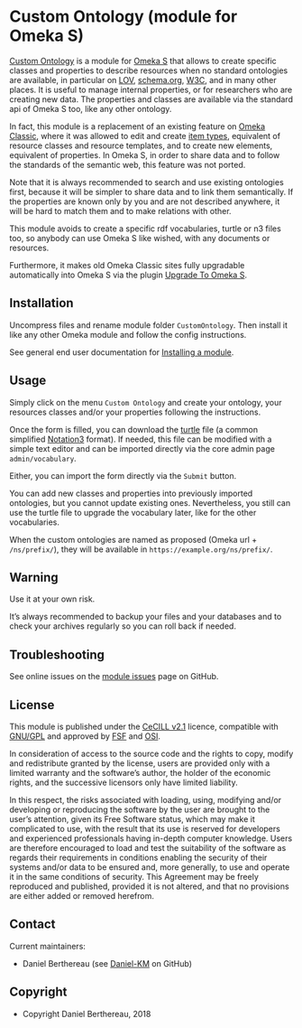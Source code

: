 Custom Ontology (module for Omeka S)
====================================

[Custom Ontology] is a module for [Omeka S] that allows to create specific
classes and properties to describe resources when no standard ontologies are
available, in particular on [LOV], [schema.org], [W3C], and in many other
places. It is useful to manage internal properties, or for researchers who are
creating new data. The properties and classes are available via the standard api
of Omeka S too, like any other ontology.

In fact, this module is a replacement of an existing feature on [Omeka Classic],
where it was allowed to edit and create [item types], equivalent of resource
classes and resource templates, and to create new elements, equivalent of
properties. In Omeka S, in order to share data and to follow the standards of
the semantic web, this feature was not ported.

Note that it is always recommended to search and use existing ontologies first,
because it will be simpler to share data and to link them semantically. If the
properties are known only by you and are not described anywhere, it will be hard
to match them and to make relations with other.

This module avoids to create a specific rdf vocabularies, turtle or n3 files
too, so anybody can use Omeka S like wished, with any documents or resources.

Furthermore, it makes old Omeka Classic sites fully upgradable automatically
into Omeka S via the plugin [Upgrade To Omeka S].


Installation
------------

Uncompress files and rename module folder `CustomOntology`. Then install it like
any other Omeka module and follow the config instructions.

See general end user documentation for [Installing a module].


Usage
-----

Simply click on the menu `Custom Ontology` and create your ontology, your
resources classes and/or your properties following the instructions.

Once the form is filled, you can download the [turtle] file (a common simplified
[Notation3] format). If needed, this file can be modified with a simple text
editor and can be imported directly via the core admin page `admin/vocabulary`.

Either, you can import the form directly via the `Submit` button.

You can add new classes and properties into previously imported ontologies,
but you cannot update existing ones. Nevertheless, you still can use the turtle
file to upgrade the vocabulary later, like for the other vocabularies.

When the custom ontologies are named as proposed (Omeka url + `/ns/prefix/`),
they will be available in `https://example.org/ns/prefix/`.


Warning
-------

Use it at your own risk.

It’s always recommended to backup your files and your databases and to check
your archives regularly so you can roll back if needed.


Troubleshooting
---------------

See online issues on the [module issues] page on GitHub.


License
-------

This module is published under the [CeCILL v2.1] licence, compatible with
[GNU/GPL] and approved by [FSF] and [OSI].

In consideration of access to the source code and the rights to copy, modify and
redistribute granted by the license, users are provided only with a limited
warranty and the software’s author, the holder of the economic rights, and the
successive licensors only have limited liability.

In this respect, the risks associated with loading, using, modifying and/or
developing or reproducing the software by the user are brought to the user’s
attention, given its Free Software status, which may make it complicated to use,
with the result that its use is reserved for developers and experienced
professionals having in-depth computer knowledge. Users are therefore encouraged
to load and test the suitability of the software as regards their requirements
in conditions enabling the security of their systems and/or data to be ensured
and, more generally, to use and operate it in the same conditions of security.
This Agreement may be freely reproduced and published, provided it is not
altered, and that no provisions are either added or removed herefrom.


Contact
-------

Current maintainers:

* Daniel Berthereau (see [Daniel-KM] on GitHub)


Copyright
---------

* Copyright Daniel Berthereau, 2018


[Omeka S]: https://omeka.org/s
[Custom Ontology]: https://github.com/Daniel-KM/Omeka-S-module-CustomOntology
[LOV]: https://lov.okfn.org
[schema.org]: https://schema.org
[W3C]: https://w3c.org
[Omeka Classic]: https://omeka.org/classic
[item types]: https://omeka.org/classic/docs/Content/Item_Types
[Upgrade To Omeka S]: https://github.com/Daniel-KM/Omeka-S-module-UpgradeToOmekaS
[Installing a module]: https://omeka.org/s/docs/user-manual/modules/#installing-modules
[turtle]: https://wikipedia.org/wiki/Turtle_(syntax)
[Notation3]: https://wikipedia.org/wiki/Notation3
[module issues]: https://github.com/Daniel-KM/Omeka-S-module-CustomOntology/issues
[CeCILL v2.1]: https://www.cecill.info/licences/Licence_CeCILL_V2.1-en.html
[GNU/GPL]: https://www.gnu.org/licenses/gpl-3.0.html
[FSF]: https://www.fsf.org
[OSI]: http://opensource.org
[Daniel-KM]: https://github.com/Daniel-KM "Daniel Berthereau"
